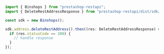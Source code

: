 <!-- Start SDK Example Usage -->
```typescript
import { Binshops } from "prestashop-restapi";
import { DeleteRestAddressResponse } from "prestashop-restapi/dist/sdk/models/operations";

const sdk = new Binshops();

sdk.address.deleteRestAddress().then((res: DeleteRestAddressResponse) => {
  if (res.statusCode == 200) {
    // handle response
  }
});
```
<!-- End SDK Example Usage -->
